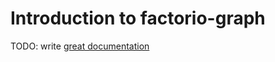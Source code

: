 # Introduction to factorio-graph

TODO: write [great documentation](http://jacobian.org/writing/what-to-write/)
